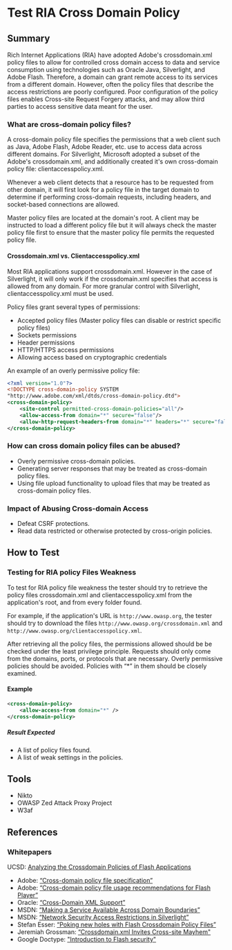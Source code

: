 # Test RIA Cross Domain Policy

## Summary

Rich Internet Applications (RIA) have adopted Adobe's crossdomain.xml policy files to allow for controlled cross domain access to data and service consumption using technologies such as Oracle Java, Silverlight, and Adobe Flash. Therefore, a domain can grant remote access to its services from a different domain. However, often the policy files that describe the access restrictions are poorly configured. Poor configuration of the policy files enables Cross-site Request Forgery attacks, and may allow third parties to access sensitive data meant for the user.

### What are cross-domain policy files?

A cross-domain policy file specifies the permissions that a web client such as Java, Adobe Flash, Adobe Reader, etc. use to access data across different domains. For Silverlight, Microsoft adopted a subset of the Adobe's crossdomain.xml, and additionally created it's own cross-domain policy file: clientaccesspolicy.xml.

Whenever a web client detects that a resource has to be requested from other domain, it will first look for a policy file in the target domain to determine if performing cross-domain requests, including headers, and socket-based connections are allowed.

Master policy files are located at the domain's root. A client may be instructed to load a different policy file but it will always check the master policy file first to ensure that the master policy file permits the requested policy file.

#### Crossdomain.xml vs. Clientaccesspolicy.xml

Most RIA applications support crossdomain.xml. However in the case of Silverlight, it will only work if the crossdomain.xml specifies that access is allowed from any domain. For more granular control with Silverlight, clientaccesspolicy.xml must be used.

Policy files grant several types of permissions:

- Accepted policy files (Master policy files can disable or restrict specific policy files)
- Sockets permissions
- Header permissions
- HTTP/HTTPS access permissions
- Allowing access based on cryptographic credentials

An example of an overly permissive policy file:

```xml
<?xml version="1.0"?>
<!DOCTYPE cross-domain-policy SYSTEM
"http://www.adobe.com/xml/dtds/cross-domain-policy.dtd">
<cross-domain-policy>
    <site-control permitted-cross-domain-policies="all"/>
    <allow-access-from domain="*" secure="false"/>
    <allow-http-request-headers-from domain="*" headers="*" secure="false"/>
</cross-domain-policy>
```

### How can cross domain policy files can be abused?

- Overly permissive cross-domain policies.
- Generating server responses that may be treated as cross-domain policy files.
- Using file upload functionality to upload files that may be treated as cross-domain policy files.

### Impact of Abusing Cross-domain Access

- Defeat CSRF protections.
- Read data restricted or otherwise protected by cross-origin policies.

## How to Test

### Testing for RIA policy Files Weakness

To test for RIA policy file weakness the tester should try to retrieve the policy files crossdomain.xml and clientaccesspolicy.xml from the application's root, and from every folder found.

For example, if the application's URL is `http://www.owasp.org`, the tester should try to download the files `http://www.owasp.org/crossdomain.xml` and `http://www.owasp.org/clientaccesspolicy.xml`.

After retrieving all the policy files, the permissions allowed should be be checked under the least privilege principle. Requests should only come from the domains, ports, or protocols that are necessary. Overly permissive policies should be avoided. Policies with “*” in them should be closely examined.

#### Example

```xml
<cross-domain-policy>
    <allow-access-from domain="*" />
</cross-domain-policy>
```

##### Result Expected

- A list of policy files found.
- A list of weak settings in the policies.

## Tools

- Nikto
- OWASP Zed Attack Proxy Project
- W3af

## References

### Whitepapers

UCSD: [Analyzing the Crossdomain Policies of Flash Applications](http://cseweb.ucsd.edu/~hovav/dist/crossdomain.pdf)

- Adobe: [“Cross-domain policy file specification”](http://www.adobe.com/devnet/articles/crossdomain_policy_file_spec.html)
- Adobe: [“Cross-domain policy file usage recommendations for Flash Player”](http://www.adobe.com/devnet/flashplayer/articles/cross_domain_policy.html)
- Oracle: [“Cross-Domain XML Support”](http://www.oracle.com/technetwork/java/javase/plugin2-142482.html#CROSSDOMAINXML)
- MSDN: [“Making a Service Available Across Domain Boundaries”](http://msdn.microsoft.com/en-us/library/cc197955(v=vs.95).aspx)
- MSDN: [“Network Security Access Restrictions in Silverlight”](http://msdn.microsoft.com/en-us/library/cc645032(v=vs.95).aspx)
- Stefan Esser: [“Poking new holes with Flash Crossdomain Policy Files”](http://www.hardened-php.net/library/poking_new_holes_with_flash_crossdomain_policy_files.html)
- Jeremiah Grossman: [“Crossdomain.xml Invites Cross-site Mayhem"](http://jeremiahgrossman.blogspot.com/2008/05/crossdomainxml-invites-cross-site.html)
- Google Doctype: ["Introduction to Flash security"](http://code.google.com/p/doctype-mirror/wiki/ArticleFlashSecurity)
